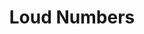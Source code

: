 ---
title: 'Loud Numbers'
url: 'https://www.loudnumbers.net/'
displayOrder: 3
featured: true
image: '/images/work/loud-numbers.jpg'
---